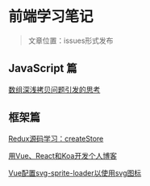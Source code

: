 # 前端学习笔记

> 文章位置：issues形式发布

## JavaScript 篇

[数组深浅拷贝问题引发的思考](https://github.com/mvpzx/fe-note/issues/1)


## 框架篇

[Redux源码学习：createStore](https://github.com/mvpzx/fe-note/issues/8)

[用Vue、React和Koa开发个人博客](https://github.com/mvpzx/fe-note/issues/6)

[Vue配置svg-sprite-loader以使用svg图标](https://github.com/mvpzx/fe-note/issues/2)



